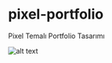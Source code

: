 # pixel-portfolio
 Pixel Temalı Portfolio Tasarımı 

![alt text](https://i.hizliresim.com/mm73uuo.png)
